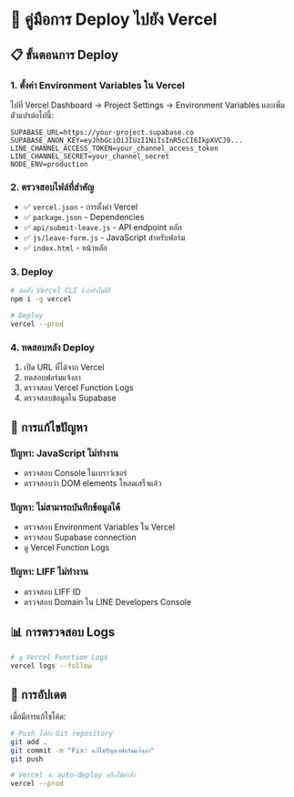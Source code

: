 # 🚀 คู่มือการ Deploy ไปยัง Vercel

## 📋 ขั้นตอนการ Deploy

### 1. ตั้งค่า Environment Variables ใน Vercel

ไปที่ Vercel Dashboard → Project Settings → Environment Variables และเพิ่มตัวแปรต่อไปนี้:

```
SUPABASE_URL=https://your-project.supabase.co
SUPABASE_ANON_KEY=eyJhbGciOiJIUzI1NiIsInR5cCI6IkpXVCJ9...
LINE_CHANNEL_ACCESS_TOKEN=your_channel_access_token
LINE_CHANNEL_SECRET=your_channel_secret
NODE_ENV=production
```

### 2. ตรวจสอบไฟล์ที่สำคัญ

- ✅ `vercel.json` - การตั้งค่า Vercel
- ✅ `package.json` - Dependencies
- ✅ `api/submit-leave.js` - API endpoint หลัก
- ✅ `js/leave-form.js` - JavaScript สำหรับฟอร์ม
- ✅ `index.html` - หน้าหลัก

### 3. Deploy

```bash
# ติดตั้ง Vercel CLI (ถ้ายังไม่มี)
npm i -g vercel

# Deploy
vercel --prod
```

### 4. ทดสอบหลัง Deploy

1. เปิด URL ที่ได้จาก Vercel
2. ทดสอบฟอร์มแจ้งลา
3. ตรวจสอบ Vercel Function Logs
4. ตรวจสอบข้อมูลใน Supabase

## 🔧 การแก้ไขปัญหา

### ปัญหา: JavaScript ไม่ทำงาน
- ตรวจสอบ Console ในเบราว์เซอร์
- ตรวจสอบว่า DOM elements โหลดเสร็จแล้ว

### ปัญหา: ไม่สามารถบันทึกข้อมูลได้
- ตรวจสอบ Environment Variables ใน Vercel
- ตรวจสอบ Supabase connection
- ดู Vercel Function Logs

### ปัญหา: LIFF ไม่ทำงาน
- ตรวจสอบ LIFF ID
- ตรวจสอบ Domain ใน LINE Developers Console

## 📊 การตรวจสอบ Logs

```bash
# ดู Vercel Function Logs
vercel logs --follow
```

## 🔄 การอัปเดต

เมื่อมีการแก้ไขโค้ด:

```bash
# Push ไปยัง Git repository
git add .
git commit -m "Fix: แก้ไขปัญหาฟอร์มแจ้งลา"
git push

# Vercel จะ auto-deploy หรือใช้คำสั่ง
vercel --prod
```